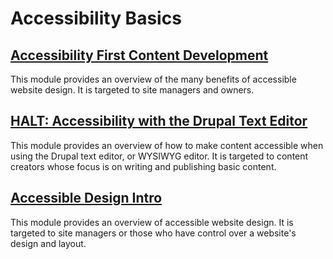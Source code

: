 # Accessibility Basics

## [Accessibility First Content Development](/Whyaccessibility.md)
This module provides an overview of the many benefits of accessible website design. It is targeted to site managers and owners.

## [HALT: Accessibility with the Drupal Text Editor](/HALT.md) 
This module provides an overview of how to make content accessible when using the Drupal text editor, or WYSIWYG editor. It is targeted to content creators whose focus is on writing and publishing basic content. 

## [Accessible Design Intro](/accessibilitytop.md)
This module provides an overview of accessible website design. It is targeted to site managers or those who have control over a website's design and layout. 
